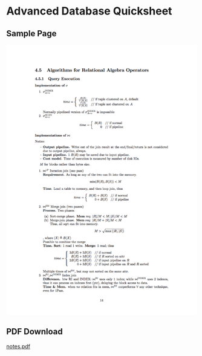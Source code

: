 # Advanced Database Quicksheet

## Sample Page
![](img/readme_screenshot.png)

## PDF Download
[notes.pdf](https://github.com/idf/Advanced-Database-Quicksheet/releases)
